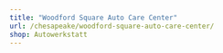 ```yaml
---
title: "Woodford Square Auto Care Center"
url: /chesapeake/woodford-square-auto-care-center/
shop: Autowerkstatt
---
```

